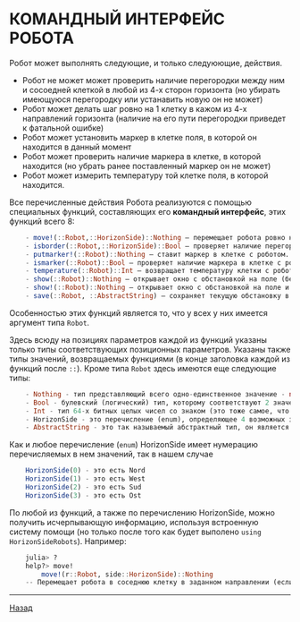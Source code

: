 # КОМАНДНЫЙ ИНТЕРФЕЙС РОБОТА

Робот может выполнять следующие, и только следуюющие, действия.

- Робот не может может проверить наличие перегородки между ним и сосоедней клеткой в любой из 4-х сторон горизонта (но убирать имеющуюся перегородку или устанавить новую он не может)
- Робот может делать шаг ровно на 1 клетку в кажом из 4-х направлений горизонта (наличие на его пути перегородки приведет к фатальной ошибке)
- Робот может установить маркер в клетке поля, в которой он находится в данный момент
- Робот может проверить наличие маркера в клетке, в которой находится (но убрать ранее поставленный маркер он не может)
- Робот может измерить температуру той клетке поля, в которой находится.

Все перечисленные действия Робота реализуются с помощью специальных функций, составляющих его **командный интерфейс**, этих функций всего 8:
```julia
    - move!(::Robot,::HorizonSide)::Nothing — перемещает робота ровно на 1 клетку в указанном направлении.
    - isborder(::Robot,::HorizonSide)::Bool — проверяет наличие перегородки в указанном направлении.
    - putmarker!(::Robot)::Nothing — ставит маркер в клетке с роботом.
    - ismarker(::Robot)::Bool — проверяет наличие маркера в клетке с роботом.
    - temperature(::Robot)::Int — возвращает температуру клетки с роботом.
    - show(::Robot)::Nothing — открывает окно с обстановкой на поле (без возможности редактирования).
    - show!(::Robot)::Nothing — открывает окно с обстановкой на поле и предоставляет возможность редактирования обстановки.
    - save(::Robot, ::AbstractString) — сохраняет текущую обстановку в указанном файле.
```

Особенностью этих функций является то, что у всех у них имеется аргумент типа `Robot`.

Здесь всюду на позициях параметров каждой из функций указаны только типы соответствующих позиционных параметров. Указаны также типы значений, возвращаемых функциями (в конце заголовка каждой из функций после `::`). Кроме типа `Robot` здесь имеются еще следующие типы:
```julia
    - Nothing - тип представляющий всего одно-единственное значение - nothing, которое обозначает просто отсутствие значения (хотя формально это тоже значение)
    - Bool - булевский (логический) тип, которому соответствуют 2 значения: true, false
    - Int - тип 64-х битных целых чисел со знаком (это тоже самое, что Int64)
    - HorizonSide - это перечисление (enum), определяющее 4 возможных значения сторон горизонта: Nord (север), West (запад), Sud (юг), Ost (восток) - это просто символы, обозначающие стороны горизонта
    - AbstractString - это так называемый абстрактный тип, он является более общим чем  конкретный тип String (обычная строка); это означает, что аргументом соответствующей функции может быть, в частности, обычная строка типа String. 
```

Как и любое перечисление (`enum`) HorizonSide имеет нумерацию перечисляемых в нем значений, так в нашем случае
```julia
    HorizonSide(0) - это есть Nord
    HorizonSide(1) - это есть West
    HorizonSide(2) - это есть Sud
    HorizonSide(3) - это есть Ost
```

По любой из функций, а также по перечислению HorizonSide, можно получить исчерпывающую информацию, используя встроенную систему помощи (но только после того как будет выполено `using HorizonSideRobots`). Например:
```julia
    julia> ?
    help?> move!
        move!(r::Robot, side::HorizonSide)::Nothing
    -- Перемещает робота в соседнюю клетку в заданном направлении (если только на пути нет перегoродки, в противном случае - прерывание)
```

----------------

[Назад](../README.md)